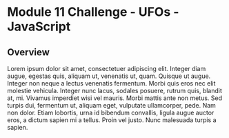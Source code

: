 # Module 11 Challenge - UFOs - JavaScript

## Overview

Lorem ipsum dolor sit amet, consectetuer adipiscing elit. Integer diam augue, egestas quis, aliquam ut, venenatis ut, quam. Quisque ut augue. Integer non neque a lectus venenatis fermentum. Morbi quis eros nec elit molestie vehicula. Integer nunc lacus, sodales posuere, rutrum quis, blandit at, mi. Vivamus imperdiet wisi vel mauris. Morbi mattis ante non metus. Sed turpis dui, fermentum ut, aliquam eget, vulputate ullamcorper, pede. Nam non dolor. Etiam lobortis, urna id bibendum convallis, ligula augue auctor eros, a dictum sapien mi a tellus. Proin vel justo. Nunc malesuada turpis a sapien.

